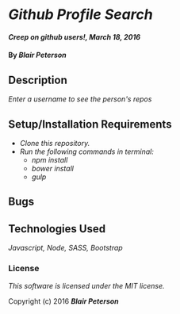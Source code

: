 # _Github Profile Search_

#### _Creep on github users!, March 18, 2016_

#### By _**Blair Peterson**_

## Description

_Enter a username to see the person's repos_

## Setup/Installation Requirements

* _Clone this repository._
* _Run the following commands in terminal:_
  * _npm install_
  * _bower install_
  * _gulp_

## Bugs

## Technologies Used

_Javascript, Node, SASS, Bootstrap_

### License

_This software is licensed under the MIT license._

Copyright (c) 2016 _**Blair Peterson**_
